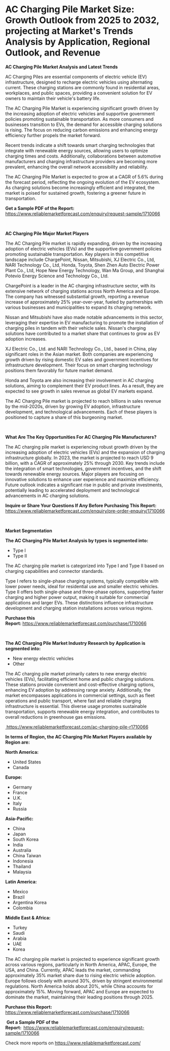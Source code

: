 <p><h1>AC Charging Pile Market Size: Growth Outlook from 2025 to 2032, projecting at Market's Trends Analysis by Application, Regional Outlook, and Revenue</h1></p><p><strong>AC Charging Pile Market Analysis and Latest Trends</strong></p>
<p><p>AC Charging Piles are essential components of electric vehicle (EV) infrastructure, designed to recharge electric vehicles using alternating current. These charging stations are commonly found in residential areas, workplaces, and public spaces, providing a convenient solution for EV owners to maintain their vehicle's battery life.</p><p>The AC Charging Pile Market is experiencing significant growth driven by the increasing adoption of electric vehicles and supportive government policies promoting sustainable transportation. As more consumers and businesses transition to EVs, the demand for accessible charging solutions is rising. The focus on reducing carbon emissions and enhancing energy efficiency further propels the market forward.</p><p>Recent trends indicate a shift towards smart charging technologies that integrate with renewable energy sources, allowing users to optimize charging times and costs. Additionally, collaborations between automotive manufacturers and charging infrastructure providers are becoming more prevalent, enhancing the overall network accessibility and reliability.</p><p>The AC Charging Pile Market is expected to grow at a CAGR of 5.6% during the forecast period, reflecting the ongoing evolution of the EV ecosystem. As charging solutions become increasingly efficient and integrated, the market is poised for sustained growth, fostering a greener future in transportation.</p></p>
<p><strong>Get a Sample PDF of the Report:&nbsp;</strong> <a href="https://www.reliablemarketforecast.com/enquiry/request-sample/1710066?utm_campaign=1141&utm_medium=2&utm_source=Github&utm_content=ia&utm_term=10012025&utm_id=ac-charging-pile">https://www.reliablemarketforecast.com/enquiry/request-sample/1710066</a></p>
<p>&nbsp;</p>
<p><strong>AC Charging Pile Major Market Players</strong></p>
<p><p>The AC Charging Pile market is rapidly expanding, driven by the increasing adoption of electric vehicles (EVs) and the supportive government policies promoting sustainable transportation. Key players in this competitive landscape include ChargePoint, Nissan, Mitsubishi, XJ Electric Co., Ltd, NARI Technology Co., Ltd, Honda, Toyota, Shen Zhen Auto Electric Power Plant Co., Ltd, Hope New Energy Technology, Wan Ma Group, and Shanghai Potevio Energy Science and Technology Co., Ltd.</p><p>ChargePoint is a leader in the AC charging infrastructure sector, with its extensive network of charging stations across North America and Europe. The company has witnessed substantial growth, reporting a revenue increase of approximately 25% year-over-year, fueled by partnerships with various businesses and municipalities to expand its charging network.</p><p>Nissan and Mitsubishi have also made notable advancements in this sector, leveraging their expertise in EV manufacturing to promote the installation of charging piles in tandem with their vehicle sales. Nissan's charging solutions have contributed to a market share that continues to grow as EV adoption increases.</p><p>XJ Electric Co., Ltd. and NARI Technology Co., Ltd., based in China, play significant roles in the Asian market. Both companies are experiencing growth driven by rising domestic EV sales and government incentives for infrastructure development. Their focus on smart charging technology positions them favorably for future market demand.</p><p>Honda and Toyota are also increasing their involvement in AC charging solutions, aiming to complement their EV product lines. As a result, they are expected to see growth in sales revenue as global EV markets expand.</p><p>The AC Charging Pile market is projected to reach billions in sales revenue by the mid-2020s, driven by growing EV adoption, infrastructure development, and technological advancements. Each of these players is positioned to capture a share of this burgeoning market.</p></p>
<p>&nbsp;</p>
<p><strong>What Are The Key Opportunities For AC Charging Pile Manufacturers?</strong></p>
<p><p>The AC charging pile market is experiencing robust growth driven by the increasing adoption of electric vehicles (EVs) and the expansion of charging infrastructure globally. In 2023, the market is projected to reach USD 9 billion, with a CAGR of approximately 25% through 2030. Key trends include the integration of smart technologies, government incentives, and the shift towards renewable energy sources. Major players are focusing on innovative solutions to enhance user experience and maximize efficiency. Future outlook indicates a significant rise in public and private investments, potentially leading to accelerated deployment and technological advancements in AC charging solutions.</p></p>
<p><strong>Inquire or Share Your Questions If Any Before Purchasing This Report:</strong> <a href="https://www.reliablemarketforecast.com/enquiry/pre-order-enquiry/1710066?utm_campaign=1141&utm_medium=2&utm_source=Github&utm_content=ia&utm_term=10012025&utm_id=ac-charging-pile">https://www.reliablemarketforecast.com/enquiry/pre-order-enquiry/1710066</a></p>
<p>&nbsp;</p>
<p><strong>Market Segmentation</strong></p>
<p><strong>The AC Charging Pile Market Analysis by types is segmented into:</strong></p>
<p><ul><li>Type I</li><li>Type II</li></ul></p>
<p><p>The AC charging pile market is categorized into Type I and Type II based on charging capabilities and connector standards. </p><p>Type I refers to single-phase charging systems, typically compatible with lower power needs, ideal for residential use and smaller electric vehicles. Type II offers both single-phase and three-phase options, supporting faster charging and higher power output, making it suitable for commercial applications and larger EVs. These distinctions influence infrastructure development and charging station installations across various regions.</p></p>
<p><strong>Purchase this Report:&nbsp;</strong><a href="https://www.reliablemarketforecast.com/purchase/1710066?utm_campaign=1141&utm_medium=2&utm_source=Github&utm_content=ia&utm_term=10012025&utm_id=ac-charging-pile">https://www.reliablemarketforecast.com/purchase/1710066</a></p>
<p>&nbsp;</p>
<p><strong>The AC Charging Pile Market Industry Research by Application is segmented into:</strong></p>
<p><ul><li>New energy electric vehicles</li><li>Other</li></ul></p>
<p><p>The AC charging pile market primarily caters to new energy electric vehicles (EVs), facilitating efficient home and public charging solutions. These stations provide convenient and cost-effective charging options, enhancing EV adoption by addressing range anxiety. Additionally, the market encompasses applications in commercial settings, such as fleet operations and public transport, where fast and reliable charging infrastructure is essential. This diverse usage promotes sustainable transportation, supports renewable energy integration, and contributes to overall reductions in greenhouse gas emissions.</p></p>
<p><a href="https://www.reliablemarketforecast.com/ac-charging-pile-r1710066?utm_campaign=1141&utm_medium=2&utm_source=Github&utm_content=ia&utm_term=10012025&utm_id=ac-charging-pile">&nbsp;https://www.reliablemarketforecast.com/ac-charging-pile-r1710066</a></p>
<p><strong>In terms of Region, the AC Charging Pile Market Players available by Region are:</strong></p>
<p>
    <p> <strong> North America: </strong>
        <ul>
            <li>United States</li>
            <li>Canada</li>
        </ul>
        </p> 
    <p> <strong> Europe: </strong>
        <ul>
            <li>Germany</li>
            <li>France</li>
            <li>U.K.</li>
            <li>Italy</li>
            <li>Russia</li>
        </ul>
        </p> 
    <p> <strong> Asia-Pacific: </strong>
        <ul>
            <li>China</li>
            <li>Japan</li>
            <li>South Korea</li>
            <li>India</li>
            <li>Australia</li>
            <li>China Taiwan</li>
            <li>Indonesia</li>
            <li>Thailand</li>
            <li>Malaysia</li>
        </ul>
        </p> 
    <p> <strong> Latin America: </strong>
        <ul>
            <li>Mexico</li>
            <li>Brazil</li>
            <li>Argentina Korea</li>
            <li>Colombia</li>
        </ul>
        </p> 
    <p> <strong> Middle East & Africa: </strong>
        <ul>
            <li>Turkey</li>
            <li>Saudi</li>
            <li>Arabia</li>
            <li>UAE</li>
            <li>Korea</li>
        </ul>
    </p>
    </p>
<p><p>The AC charging pile market is projected to experience significant growth across various regions, particularly in North America, APAC, Europe, the USA, and China. Currently, APAC leads the market, commanding approximately 35% market share due to rising electric vehicle adoption. Europe follows closely with around 30%, driven by stringent environmental regulations. North America holds about 20%, while China accounts for approximately 15%. Moving forward, APAC and Europe are expected to dominate the market, maintaining their leading positions through 2025.</p></p>
<p><strong>Purchase this Report: </strong><a href="https://www.reliablemarketforecast.com/purchase/1710066?utm_campaign=1141&utm_medium=2&utm_source=Github&utm_content=ia&utm_term=10012025&utm_id=ac-charging-pile">https://www.reliablemarketforecast.com/purchase/1710066</a></p>
<p>&nbsp;<strong>Get a Sample PDF of the Report:&nbsp;&nbsp;</strong><a href="https://www.reliablemarketforecast.com/enquiry/request-sample/1710066?utm_campaign=1141&utm_medium=2&utm_source=Github&utm_content=ia&utm_term=10012025&utm_id=ac-charging-pile">https://www.reliablemarketforecast.com/enquiry/request-sample/1710066</a></p>
<p><strong></strong></p>
<p>Check more reports on <a href="https://www.reliablemarketforecast.com/?utm_campaign=1141&utm_medium=2&utm_source=Github&utm_content=ia&utm_term=10012025&utm_id=ac-charging-pile">https://www.reliablemarketforecast.com/</a></p>